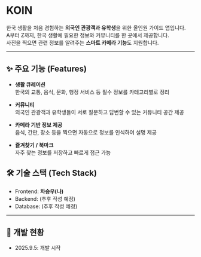 # KOIN

한국 생활을 처음 경험하는 **외국인 관광객과 유학생**을 위한 올인원 가이드 앱입니다.  
A부터 Z까지, 한국 생활에 필요한 정보와 커뮤니티를 한 곳에서 제공합니다.  
사진을 찍으면 관련 정보를 알려주는 **스마트 카메라 기능**도 지원합니다.

---

## ✨ 주요 기능 (Features)

- **생활 큐레이션**  
  한국의 교통, 음식, 문화, 행정 서비스 등 필수 정보를 카테고리별로 정리

- **커뮤니티**  
  외국인 관광객과 유학생들이 서로 질문하고 답변할 수 있는 커뮤니티 공간 제공

- **카메라 기반 정보 제공**  
  음식, 간판, 장소 등을 찍으면 자동으로 정보를 인식하여 설명 제공

- **즐겨찾기 / 북마크**  
  자주 찾는 정보를 저장하고 빠르게 접근 가능

## 🛠️ 기술 스택 (Tech Stack)

- Frontend: **차승우(나)**  
- Backend: (추후 작성 예정)  
- Database: (추후 작성 예정)

---

## 🚀 개발 현황

- 2025.9.5: 개발 시작
